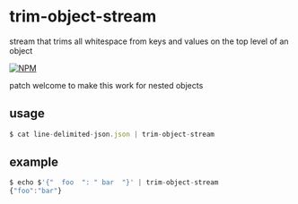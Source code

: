 # trim-object-stream

stream that trims all whitespace from keys and values on the top level of an object

[![NPM](https://nodei.co/npm/trim-object-stream.png?global=true)](https://nodei.co/npm/trim-object-stream/)

patch welcome to make this work for nested objects

## usage

```js
$ cat line-delimited-json.json | trim-object-stream
```

## example

```js
$ echo $'{"  foo  ": " bar  "}' | trim-object-stream 
{"foo":"bar"}
```
